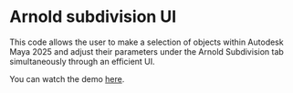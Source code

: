 # Arnold subdivision UI
This code allows the user to make a selection of objects within Autodesk Maya 2025 and adjust their parameters under the Arnold Subdivision tab simultaneously through an efficient UI.

 You can watch the demo [here](https://youtu.be/5JLn7nEyZtI).
